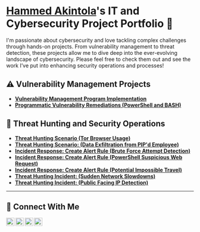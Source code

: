# <a href="https://www.linkedin.com/in/hammed-akintola-215b7a282//">  Hammed Akintola</a>'s IT and Cybersecurity Project Portfolio 🔐

I'm passionate about cybersecurity and love tackling complex challenges through hands-on projects. From vulnerability management to threat detection, these projects allow me to dive deep into the ever-evolving landscape of cybersecurity. Please feel free to check them out and see the work I’ve put into enhancing security operations and processes!


## ⚠️ Vulnerability Management Projects

- **[Vulnerability Management Program Implementation](https://github.com/akintolahammed/Vulnerability-Management-Program-Implementation/blob/main/README.md)**
- **[Programmatic Vulnerability Remediations (PowerShell and BASH)](https://github.com/joshcybertest/programmatic-vulnerability-remediations)**

## 🚨 Threat Hunting and Security Operations

- **[Threat Hunting Scenario (Tor Browser Usage)](https://github.com/akintolahammed/Threat-Hunting-Scenario-Tor/tree/main)**
- **[Threat Hunting Scenario: (Data Exfiltration from PIP'd Employee)](https://github.com/akintolahammed/Data-Exfiltration/tree/main)**
- **[Incident Response: Create Alert Rule (Brute Force Attempt Detection)](https://github.com/akintolahammed/Create-Alert-Rule-Brute-Force-Attempt-Detection/tree/main)**
- **[Incident Response: Create Alert Rule (PowerShell Suspicious Web Request)](https://github.com/akintolahammed/Create-Alert-Rule-PowerShell-Suspicious-Web-Request/tree/main)**
- **[Incident Response: Create Alert Rule (Potential Impossible Travel)](https://github.com/akintolahammed/Potential-Impossible-Travel-Alert/tree/main)**
- **[Threat Hunting Incident: (Sudden Network Slowdowns)](https://github.com/akintolahammed/Sudden-Network-Slowdowns/tree/main)**
- **[Threat Hunting Incident: (Public Facing IP Detection)](https://github.com/akintolahammed/DeviceInfo-Public-Ip-Address-Detected)**

<hr/>

## 🤳 Connect With Me

[<img align="left" alt="___________ | YouTube" width="22px" src="https://cdn.jsdelivr.net/npm/simple-icons@v3/icons/youtube.svg" />][youtube]
[<img align="left" alt="___________ | Twitter" width="22px" src="https://cdn.jsdelivr.net/npm/simple-icons@v3/icons/twitter.svg" />][twitter]
[<img align="left" alt="___________ | LinkedIn" width="22px" src="https://cdn.jsdelivr.net/npm/simple-icons@v3/icons/linkedin.svg" />][linkedin]
[<img align="left" alt="___________ | Instagram" width="22px" src="https://cdn.jsdelivr.net/npm/simple-icons@v3/icons/instagram.svg" />][instagram]

[twitter]: https://twitter.com/___________
[youtube]: https://www.youtube.com/c/___________
[instagram]: https://www.instagram.com/___________
[linkedin]: https://linkedin.com/in/___________

<!--
<img width="35" alt="image" src="https://github.com/user-attachments/assets/2f41c7cd-5ea8-4475-b451-a37161b6c3fb"> 
<img width="35" alt="image" src="https://github.com/user-attachments/assets/77649969-9910-4994-8b96-74a116cfb2a8">
-->
